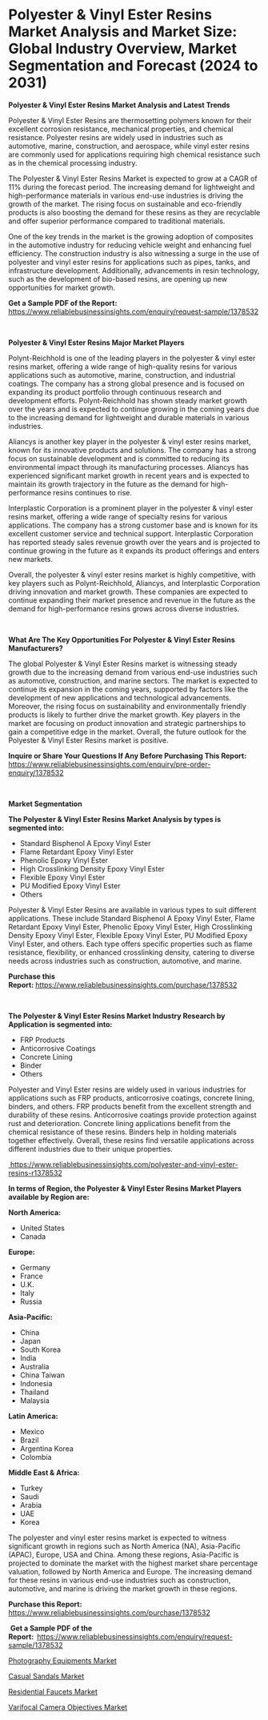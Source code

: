 <p><h1>Polyester & Vinyl Ester Resins Market Analysis and Market Size: Global Industry Overview, Market Segmentation and Forecast (2024 to 2031)</h1></p><p><strong>Polyester & Vinyl Ester Resins Market Analysis and Latest Trends</strong></p>
<p><p>Polyester & Vinyl Ester Resins are thermosetting polymers known for their excellent corrosion resistance, mechanical properties, and chemical resistance. Polyester resins are widely used in industries such as automotive, marine, construction, and aerospace, while vinyl ester resins are commonly used for applications requiring high chemical resistance such as in the chemical processing industry.</p><p>The Polyester & Vinyl Ester Resins Market is expected to grow at a CAGR of 11% during the forecast period. The increasing demand for lightweight and high-performance materials in various end-use industries is driving the growth of the market. The rising focus on sustainable and eco-friendly products is also boosting the demand for these resins as they are recyclable and offer superior performance compared to traditional materials.</p><p>One of the key trends in the market is the growing adoption of composites in the automotive industry for reducing vehicle weight and enhancing fuel efficiency. The construction industry is also witnessing a surge in the use of polyester and vinyl ester resins for applications such as pipes, tanks, and infrastructure development. Additionally, advancements in resin technology, such as the development of bio-based resins, are opening up new opportunities for market growth.</p></p>
<p><strong>Get a Sample PDF of the Report:&nbsp;</strong> <a href="https://www.reliablebusinessinsights.com/enquiry/request-sample/1378532">https://www.reliablebusinessinsights.com/enquiry/request-sample/1378532</a></p>
<p>&nbsp;</p>
<p><strong>Polyester & Vinyl Ester Resins Major Market Players</strong></p>
<p><p>Polynt-Reichhold is one of the leading players in the polyester & vinyl ester resins market, offering a wide range of high-quality resins for various applications such as automotive, marine, construction, and industrial coatings. The company has a strong global presence and is focused on expanding its product portfolio through continuous research and development efforts. Polynt-Reichhold has shown steady market growth over the years and is expected to continue growing in the coming years due to the increasing demand for lightweight and durable materials in various industries.</p><p>Aliancys is another key player in the polyester & vinyl ester resins market, known for its innovative products and solutions. The company has a strong focus on sustainable development and is committed to reducing its environmental impact through its manufacturing processes. Aliancys has experienced significant market growth in recent years and is expected to maintain its growth trajectory in the future as the demand for high-performance resins continues to rise.</p><p>Interplastic Corporation is a prominent player in the polyester & vinyl ester resins market, offering a wide range of specialty resins for various applications. The company has a strong customer base and is known for its excellent customer service and technical support. Interplastic Corporation has reported steady sales revenue growth over the years and is projected to continue growing in the future as it expands its product offerings and enters new markets.</p><p>Overall, the polyester & vinyl ester resins market is highly competitive, with key players such as Polynt-Reichhold, Aliancys, and Interplastic Corporation driving innovation and market growth. These companies are expected to continue expanding their market presence and revenue in the future as the demand for high-performance resins grows across diverse industries.</p></p>
<p>&nbsp;</p>
<p><strong>What Are The Key Opportunities For Polyester & Vinyl Ester Resins Manufacturers?</strong></p>
<p><p>The global Polyester & Vinyl Ester Resins market is witnessing steady growth due to the increasing demand from various end-use industries such as automotive, construction, and marine sectors. The market is expected to continue its expansion in the coming years, supported by factors like the development of new applications and technological advancements. Moreover, the rising focus on sustainability and environmentally friendly products is likely to further drive the market growth. Key players in the market are focusing on product innovation and strategic partnerships to gain a competitive edge in the market. Overall, the future outlook for the Polyester & Vinyl Ester Resins market is positive.</p></p>
<p><strong>Inquire or Share Your Questions If Any Before Purchasing This Report:</strong> <a href="https://www.reliablebusinessinsights.com/enquiry/pre-order-enquiry/1378532">https://www.reliablebusinessinsights.com/enquiry/pre-order-enquiry/1378532</a></p>
<p>&nbsp;</p>
<p><strong>Market Segmentation</strong></p>
<p><strong>The Polyester & Vinyl Ester Resins Market Analysis by types is segmented into:</strong></p>
<p><ul><li>Standard Bisphenol A Epoxy Vinyl Ester</li><li>Flame Retardant Epoxy Vinyl Ester</li><li>Phenolic Epoxy Vinyl Ester</li><li>High Crosslinking Density Epoxy Vinyl Ester</li><li>Flexible Epoxy Vinyl Ester</li><li>PU Modified Epoxy Vinyl Ester</li><li>Others</li></ul></p>
<p><p>Polyester & Vinyl Ester Resins are available in various types to suit different applications. These include Standard Bisphenol A Epoxy Vinyl Ester, Flame Retardant Epoxy Vinyl Ester, Phenolic Epoxy Vinyl Ester, High Crosslinking Density Epoxy Vinyl Ester, Flexible Epoxy Vinyl Ester, PU Modified Epoxy Vinyl Ester, and others. Each type offers specific properties such as flame resistance, flexibility, or enhanced crosslinking density, catering to diverse needs across industries such as construction, automotive, and marine.</p></p>
<p><strong>Purchase this Report:&nbsp;</strong><a href="https://www.reliablebusinessinsights.com/purchase/1378532">https://www.reliablebusinessinsights.com/purchase/1378532</a></p>
<p>&nbsp;</p>
<p><strong>The Polyester & Vinyl Ester Resins Market Industry Research by Application is segmented into:</strong></p>
<p><ul><li>FRP Products</li><li>Anticorrosive Coatings</li><li>Concrete Lining</li><li>Binder</li><li>Others</li></ul></p>
<p><p>Polyester and Vinyl Ester resins are widely used in various industries for applications such as FRP products, anticorrosive coatings, concrete lining, binders, and others. FRP products benefit from the excellent strength and durability of these resins. Anticorrosive coatings provide protection against rust and deterioration. Concrete lining applications benefit from the chemical resistance of these resins. Binders help in holding materials together effectively. Overall, these resins find versatile applications across different industries due to their unique properties.</p></p>
<p><a href="https://www.reliablebusinessinsights.com/polyester-and-vinyl-ester-resins-r1378532">&nbsp;https://www.reliablebusinessinsights.com/polyester-and-vinyl-ester-resins-r1378532</a></p>
<p><strong>In terms of Region, the Polyester & Vinyl Ester Resins Market Players available by Region are:</strong></p>
<p>
    <p> <strong> North America: </strong>
        <ul>
            <li>United States</li>
            <li>Canada</li>
        </ul>
        </p> 
    <p> <strong> Europe: </strong>
        <ul>
            <li>Germany</li>
            <li>France</li>
            <li>U.K.</li>
            <li>Italy</li>
            <li>Russia</li>
        </ul>
        </p> 
    <p> <strong> Asia-Pacific: </strong>
        <ul>
            <li>China</li>
            <li>Japan</li>
            <li>South Korea</li>
            <li>India</li>
            <li>Australia</li>
            <li>China Taiwan</li>
            <li>Indonesia</li>
            <li>Thailand</li>
            <li>Malaysia</li>
        </ul>
        </p> 
    <p> <strong> Latin America: </strong>
        <ul>
            <li>Mexico</li>
            <li>Brazil</li>
            <li>Argentina Korea</li>
            <li>Colombia</li>
        </ul>
        </p> 
    <p> <strong> Middle East & Africa: </strong>
        <ul>
            <li>Turkey</li>
            <li>Saudi</li>
            <li>Arabia</li>
            <li>UAE</li>
            <li>Korea</li>
        </ul>
    </p>
    </p>
<p><p>The polyester and vinyl ester resins market is expected to witness significant growth in regions such as North America (NA), Asia-Pacific (APAC), Europe, USA and China. Among these regions, Asia-Pacific is projected to dominate the market with the highest market share percentage valuation, followed by North America and Europe. The increasing demand for these resins in various end-use industries such as construction, automotive, and marine is driving the market growth in these regions.</p></p>
<p><strong>Purchase this Report: </strong><a href="https://www.reliablebusinessinsights.com/purchase/1378532">https://www.reliablebusinessinsights.com/purchase/1378532</a></p>
<p>&nbsp;<strong>Get a Sample PDF of the Report:&nbsp;&nbsp;</strong><a href="https://www.reliablebusinessinsights.com/enquiry/request-sample/1378532">https://www.reliablebusinessinsights.com/enquiry/request-sample/1378532</a></p>
<p><strong></strong></p>
<p><p><a href="https://github.com/polesdua1/Market-Research-Report-List-1/blob/main/photography-equipments-market.md">Photography Equipments Market</a></p><p><a href="https://www.linkedin.com/pulse/insights-casual-sandals-market-players-size-geographical-regions-zdxsf">Casual Sandals Market</a></p><p><a href="https://www.linkedin.com/pulse/residential-faucets-market-global-regional-analysis-2024-kzaef">Residential Faucets Market</a></p><p><a href="https://github.com/GaryrankliznmwoXff/Market-Research-Report-List-1/blob/main/varifocal-camera-objectives-market.md">Varifocal Camera Objectives Market</a></p></p>
